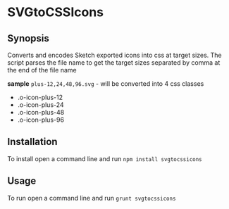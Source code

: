 
# SVGtoCSSIcons

## Synopsis

Converts and encodes Sketch exported icons into css at target sizes. The script parses the file name to get the target sizes separated by comma at the end of the file name

**sample** `plus-12,24,48,96.svg` - will be converted into 4 css classes
* .o-icon-plus-12
* .o-icon-plus-24
* .o-icon-plus-48
* .o-icon-plus-96

## Installation

To install open a command line and run `npm install svgtocssicons`

## Usage

To run open a command line and run `grunt svgtocssicons`
